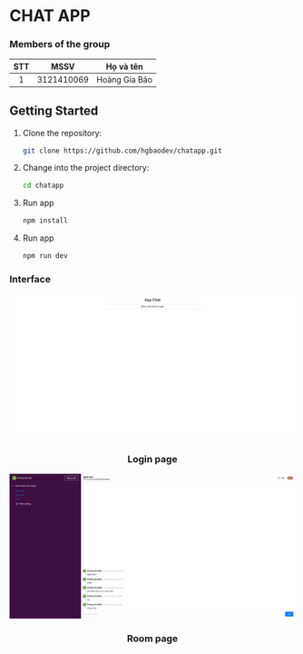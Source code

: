 # CHAT APP

### Members of the group

| STT |    MSSV    |   Họ và tên   |
| :-: | :--------: | :-----------: |
|  1  | 3121410069 | Hoàng Gia Bảo |

## Getting Started

1. Clone the repository:

   ```bash
   git clone https://github.com/hgbaodev/chatapp.git
   ```

2. Change into the project directory:

   ```bash
   cd chatapp
   ```

3. Run app
   ```bash
   npm install
   ```

4. Run app
   ```bash
   npm run dev
   ```

### Interface

![Interface homepage](/src/assets/login.jpeg)

<h3 align="center">Login page</h3>

![Interface moviesearch](/src/assets/phong.jpeg)

<h3 align="center">Room page</h3>

